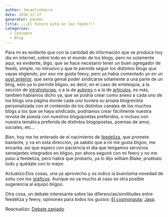 ```yaml
---
author: Jmcastinheira
date: 2016-12-27
generator: pandoc
title: ¡¡¡El futuro está en los feeds!!!
categories:
  - Concepto
  - Blog
---
```




Para mi es evidente que con la cantidad de información que se produce
hoy día en internet, sobre todo en el mundo de los blogs, pero no
solamente aquí, es evidente, digo, que se hace necesario tener un buen
agregador de feeds, simple, no intrusivo y que te permita seguir los
distintos blogs que vayas eligiendo, por eso me gusta feevy, pero ya
había comentado yo en un [post
anterior](http://entelequia.bligoo.com/content/view/138092/Propuestas_sobre_Bligoo.html),
que sería genial poder sindicarse sólamente a una parte de un blog, esto
ya lo permite bligoo, es decir, en el caso de entelequia, a la sección
de [intrahistorias](http://entelequia.bligoo.com/tag/intrahistoria), o a
la de [autores](http://entelequia.bligoo.com/tag/autores) o a la de
[artículos](http://entelequia.bligoo.com/tag/art%EDculo), es más,
tambíen habíamos dicho ya, que se podría crear como anexo a cada uno de
los blogs una página donde cada uno tuviera su propia blogrevista
personalizada con el contenido de los distintos canales de los muchos
blogs a los que se haya sindicado, podríamos crear fácilmente nuestra
revista de poesía con nuestros blogopoetas preferidos, o incluso con
nuestra temática preferida de distintos blogopoetas, poemas de amor,
sociales, etc...

Bien, hoy me he enterado de el nacimiento de
[feedeliza](http://bitacoras.com/widgets/feedeliza), que promete
bastante, y va en esta dirección, ya sabéis que a mi me gusta bligoo, me
encanta; así que espero con paciencia el día que tengamos servicios
semejantes integrados en bligoo, por ahora seguiré con mi feevy y no me
paso a feedeliza, pero habrá que probarlo, ya lo dijo william Blake;
pruébalo todo y quédate con lo mejor.

Actualizo:Dos cosas, una ya aprovecho y os indico la buenísima novedad
de soitu con los
[gráficos](http://www.soitu.es/soitu/2008/03/25/met/1206461193_108279.html).
Aunque no va mucho al caso es otra posible sugerencia al equipo bligoo.

Otra cosa, un debate interesante sobre las diferencias/similitudes entre
feedeliza y feevy, opiniones para todos los gustos: [El
cosmonauta](http://www.programavostok.com/blog/%c2%bffeedeliza-menudo-clon-de-feevy);
[Jasp](http://jasp.bitacoras.com/2008/03/27/feedeliza-con-bitacorascom/).

Reactualizo: [Debate zanjado](http://www.deugarte.com/sobre-feedeliza)

